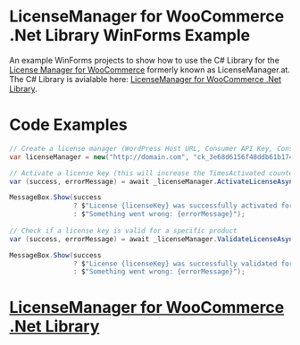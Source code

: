 # LicenseManager for WooCommerce .Net Library WinForms Example
An example WinForms projects to show how to use the C# Library for the [License Manager for WooCommerce](https://github.com/wpexpertsio/license-manager-woocommerce) formerly known as LicenseManager.at. The C# Library is avialable here: [LicenseManager for WooCommerce .Net Library](https://github.com/g4m3r0/LicenseManager-for-WooCommerce-.Net-Library).

# Code Examples
```c#
// Create a license manager (WordPress Host URL, Consumer API Key, Consumer API Secret)
var licenseManager = new("http://domain.com", "ck_3e68d6156f48ddb61b1748ca548f632b1d19d446", "cs_6a74509a3c4127bf19340ef873fd9349eca07g78");

// Activate a license key (this will increase the TimesActivated counter if successful)
var (success, errorMessage) = await _licenseManager.ActivateLicenseAsync(licenseKey, productId);

MessageBox.Show(success
                ? $"License {licenseKey} was successfully activated for product {productId}."
                : $"Something went wrong: {errorMessage}");
                
// Check if a license key is valid for a specific product
var (success, errorMessage) = await _licenseManager.ValidateLicenseAsync(licenseKey, productId);

MessageBox.Show(success
                ? $"License {licenseKey} was successfully validated for product {productId}."
                : $"Something went wrong: {errorMessage}");
```

# [LicenseManager for WooCommerce .Net Library](https://github.com/g4m3r0/LicenseManager-for-WooCommerce-.Net-Library)
